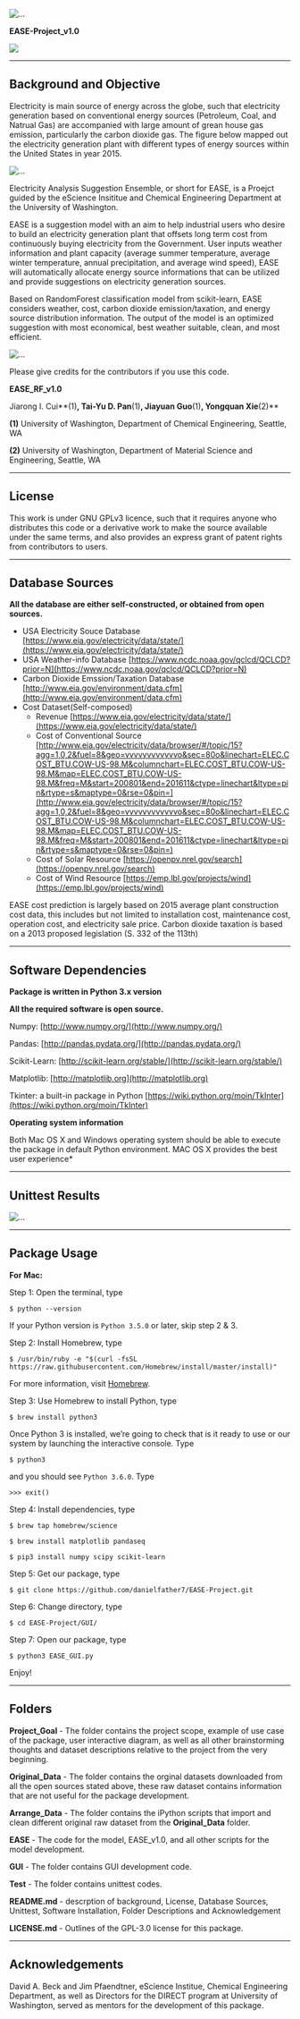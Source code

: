 <img align="center" src="https://github.com/danielfather7/EASE-Project/blob/master/Project_Goal/figs/EASE_Logo_Final.png" alt="..."></p>
**EASE-Project_v1.0**

</p><a href="https://travis-ci.org/danielfather7/EASE-Project"><img src="https://travis-ci.org/danielfather7/EASE-Project.svg?branch=master" border="0"></a></p>

------------------------
Background and Objective
------------------------

Electricity is main source of energy across the globe, such that electricity generation based on conventional energy sources (Petroleum, Coal, and Natrual Gas) are accompanied with large amount of grean house gas emission, particularly the carbon dioxide gas. The figure below mapped out the electricity generation plant with different types of energy sources within the United States in year 2015.

<img align="center" src="https://github.com/danielfather7/EASE-Project/blob/master/Project_Goal/figs/Background_2015_EDM.png" alt="...">

Electricity Analysis Suggestion Ensemble, or short for EASE, is a Proejct guided by the eScience Insititue and Chemical Engineering Department at the University of Washington. 

EASE is a suggestion model with an aim to help industrial users who desire to build an electricity generation plant that offsets long term cost from continuously buying electricity from the Government. User inputs weather information and plant capacity (average summer temperature, average winter temperature, annual precipitation, and average wind speed), EASE will automatically allocate energy source informations that can be utilized and provide suggestions on electricity generation sources.

Based on RandomForest classification model from scikit-learn, EASE considers weather, cost, carbon dioxide emission/taxation, and energy source distribution information. The output of the model is an optimized suggestion with most economical, best weather suitable, clean, and most efficient.

<img align="center" src="https://github.com/danielfather7/EASE-Project/blob/master/Project_Goal/figs/Updated_workflow_fig.png" alt="...">

Please give credits for the contributors if you use this code.

**EASE_RF_v1.0**

Jiarong I. Cui**(1)**, Tai-Yu D. Pan**(1)**, Jiayuan Guo**(1)**, Yongquan Xie**(2)**

**(1)** University of Washington, Department of Chemical Engineering, Seattle, WA </p>
**(2)** University of Washington, Department of Material Science and Engineering, Seattle, WA


---------
License
---------
This work is under GNU GPLv3 licence, such that it requires anyone who distributes this code or a derivative work to make the source available under the same terms, and also provides an express grant of patent rights from contributors to users.

-------------------
Database Sources
-------------------
**All the database are either self-constructed, or obtained from open sources.**

* USA Electricity Souce Database [https://www.eia.gov/electricity/data/state/](https://www.eia.gov/electricity/data/state/)
* USA Weather-info Database [https://www.ncdc.noaa.gov/qclcd/QCLCD?prior=N](https://www.ncdc.noaa.gov/qclcd/QCLCD?prior=N)
* Carbon Dioxide Emssion/Taxation Database [http://www.eia.gov/environment/data.cfm](http://www.eia.gov/environment/data.cfm)
* Cost Dataset(Self-composed)
    * Revenue [https://www.eia.gov/electricity/data/state/](https://www.eia.gov/electricity/data/state/)
    * Cost of Conventional Source [http://www.eia.gov/electricity/data/browser/#/topic/15?agg=1,0,2&fuel=8&geo=vvvvvvvvvvvvo&sec=80o&linechart=ELEC.COST_BTU.COW-US-98.M&columnchart=ELEC.COST_BTU.COW-US-98.M&map=ELEC.COST_BTU.COW-US-98.M&freq=M&start=200801&end=201611&ctype=linechart&ltype=pin&rtype=s&maptype=0&rse=0&pin=](http://www.eia.gov/electricity/data/browser/#/topic/15?agg=1,0,2&fuel=8&geo=vvvvvvvvvvvvo&sec=80o&linechart=ELEC.COST_BTU.COW-US-98.M&columnchart=ELEC.COST_BTU.COW-US-98.M&map=ELEC.COST_BTU.COW-US-98.M&freq=M&start=200801&end=201611&ctype=linechart&ltype=pin&rtype=s&maptype=0&rse=0&pin=)
    * Cost of Solar Resource [https://openpv.nrel.gov/search](https://openpv.nrel.gov/search)
    * Cost of Wind Resource [https://emp.lbl.gov/projects/wind](https://emp.lbl.gov/projects/wind)
  
EASE cost prediction is largely based on 2015 average plant construction cost data, this includes but not limited to installation cost, maintenance cost,  operation cost, and electricity sale price. Carbon dioxide taxation is based on a 2013 proposed legislation (S. 332 of the 113th) 

-----------------------
Software Dependencies
-----------------------
**Package is written in Python 3.x version**</p>
**All the required software is open source.**

Numpy:  [http://www.numpy.org/](http://www.numpy.org/)</p>
Pandas:  [http://pandas.pydata.org/](http://pandas.pydata.org/)</p>
Scikit-Learn:  [http://scikit-learn.org/stable/](http://scikit-learn.org/stable/)</p>
Matplotlib:  [http://matplotlib.org](http://matplotlib.org)</p>
Tkinter:  a built-in package in Python [https://wiki.python.org/moin/TkInter](https://wiki.python.org/moin/TkInter)</p>

**Operating system information**

Both Mac OS X and Windows operating system should be able to execute the package in default Python environment.
MAC OS X provides the best user experience*

----------------------
Unittest Results
----------------------
<img align="center" src="https://github.com/danielfather7/EASE-Project/blob/master/Project_Goal/figs/unittest_result.png" alt="...">

----------------------
Package Usage
----------------------
**For Mac:**</p>
Step 1: Open the terminal, type </p>
    `$ python --version`</p>
If your Python version is `Python 3.5.0` or later, skip step 2 & 3.</p>
Step 2: Install Homebrew, type</p>
    `$ /usr/bin/ruby -e "$(curl -fsSL https://raw.githubusercontent.com/Homebrew/install/master/install)"`</p>
For more information, visit [Homebrew](https://brew.sh).</p>
Step 3: Use Homebrew to install Python, type</p>
    `$ brew install python3`</p>
Once Python 3 is installed, we’re going to check that is it ready to use or our system by launching the interactive console. Type</p>
    `$ python3`</p>
and you should see `Python 3.6.0`. Type</p>
    `>>> exit()`</p>
Step 4: Install dependencies, type</p>
    `$ brew tap homebrew/science`</p>
    `$ brew install matplotlib pandaseq`</p>
    `$ pip3 install numpy scipy scikit-learn`</p>
Step 5: Get our package, type</p>
    `$ git clone https://github.com/danielfather7/EASE-Project.git`</p>
Step 6: Change directory, type</p>
    `$ cd EASE-Project/GUI/`</p>
Step 7: Open our package, type</p>
    `$ python3 EASE_GUI.py`</p>
Enjoy!

---------
Folders
---------
**Project_Goal** - The folder contains the project scope, example of use case of the package, user interactive diagram, as well as all other brainstorming thoughts and dataset descriptions relative to the project from the very beginning.

**Original_Data** - The folder contains the orginal datasets downloaded from all the open sources stated above, these raw dataset contains information that are not useful for the package development.

**Arrange_Data** - The folder contains the iPython scripts that import and clean different original raw dataset from the **Original_Data** folder. 

**EASE** - The code for the model, EASE_v1.0, and all other scripts for the model development.

**GUI** -  The folder contains GUI development code.

**Test** - The folder contains unittest codes.

**README.md** - descrption of background, License, Database Sources, Unittest, Software Installation, Folder Descriptions and Acknowledgement

**LICENSE.md** - Outlines of the GPL-3.0 license for this package.

-------------------
Acknowledgements
-------------------
David A. Beck and Jim Pfaendtner, eScience Institue, Chemical Engineering Department, as well as Directors for the DIRECT program at University of Washington, served as mentors for the development of this package.
